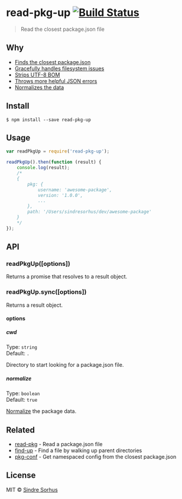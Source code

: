 # read-pkg-up [![Build Status](https://travis-ci.org/sindresorhus/read-pkg-up.svg?branch=master)](https://travis-ci.org/sindresorhus/read-pkg-up)

> Read the closest package.json file


## Why

- [Finds the closest package.json](https://github.com/sindresorhus/find-up)
- [Gracefully handles filesystem issues](https://github.com/isaacs/node-graceful-fs)
- [Strips UTF-8 BOM](https://github.com/sindresorhus/strip-bom)
- [Throws more helpful JSON errors](https://github.com/sindresorhus/parse-json)
- [Normalizes the data](https://github.com/npm/normalize-package-data#what-normalization-currently-entails)


## Install

```
$ npm install --save read-pkg-up
```


## Usage

```js
var readPkgUp = require('read-pkg-up');

readPkgUp().then(function (result) {
	console.log(result);
	/*
	{
		pkg: {
			username: 'awesome-package',
			version: '1.0.0',
			...
		},
		path: '/Users/sindresorhus/dev/awesome-package'
	}
	*/
});
```


## API

### readPkgUp([options])

Returns a promise that resolves to a result object.

### readPkgUp.sync([options])

Returns a result object.

#### options

##### cwd

Type: `string`  
Default: `.`

Directory to start looking for a package.json file.

##### normalize

Type: `boolean`  
Default: `true`

[Normalize](https://github.com/npm/normalize-package-data#what-normalization-currently-entails) the package data.


## Related

- [read-pkg](https://github.com/sindresorhus/read-pkg) - Read a package.json file
- [find-up](https://github.com/sindresorhus/find-up) - Find a file by walking up parent directories
- [pkg-conf](https://github.com/sindresorhus/pkg-conf) - Get namespaced config from the closest package.json


## License

MIT © [Sindre Sorhus](http://sindresorhus.com)
